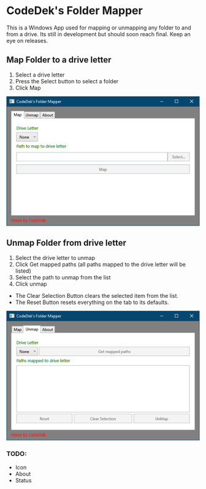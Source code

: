# CodeDek's Folder Mapper
This is a Windows App used for mapping or unmapping any folder to and from a drive. Its still in development but should soon reach final. Keep an eye on releases.

## Map Folder to a drive letter
1. Select a drive letter
2. Press the Select button to select a folder
3. Click Map

![Map a folder](art/map.png)

## Unmap Folder from drive letter
1. Select the drive letter to unmap
2. Click Get mapped paths (all paths mapped to the drive letter will be listed)
3. Select the path to unmap from the list
4. Click unmap

- The Clear Selection Button clears the selected item from the list.
- The Reset Button resets everything on the tab to its defaults.

![Unmap a folder](art/unmap.png)

### TODO:

- Icon
- About
- Status
